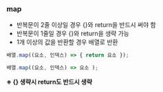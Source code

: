 
### map
- 반복문이 2줄 이상일 경우 {}와 return을 반드시 써야 함
- 반복문이 1줄일 경우 {}와 return을 생략 가능
- 1개 이상의 값을 반환할 경우 배열로 반환
```javascript
배열.map((요소, 인덱스) => { return 요소 });

배열.map((요소, 인덱스) => 요소 );
```
  **※ {} 생략시 return도 반드시 생략**
  